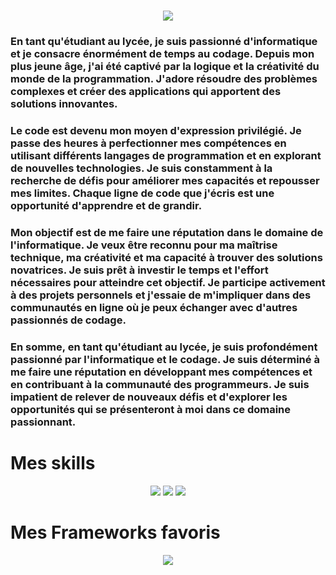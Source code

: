 <h1 align="center">
  <a href="https://git.io/typing-svg">
    <img src="https://readme-typing-svg.herokuapp.com/?lines=Salut+!;Je+suis+Sandro+Soria.;Lis+la+desc+!&center=true&size=20&color=#cc5e46">
  </a>
</h1>

### En tant qu'étudiant au lycée, je suis passionné d'informatique et je consacre énormément de temps au codage. Depuis mon plus jeune âge, j'ai été captivé par la logique et la créativité du monde de la programmation. J'adore résoudre des problèmes complexes et créer des applications qui apportent des solutions innovantes.

### Le code est devenu mon moyen d'expression privilégié. Je passe des heures à perfectionner mes compétences en utilisant différents langages de programmation et en explorant de nouvelles technologies. Je suis constamment à la recherche de défis pour améliorer mes capacités et repousser mes limites. Chaque ligne de code que j'écris est une opportunité d'apprendre et de grandir.

### Mon objectif est de me faire une réputation dans le domaine de l'informatique. Je veux être reconnu pour ma maîtrise technique, ma créativité et ma capacité à trouver des solutions novatrices. Je suis prêt à investir le temps et l'effort nécessaires pour atteindre cet objectif. Je participe activement à des projets personnels et j'essaie de m'impliquer dans des communautés en ligne où je peux échanger avec d'autres passionnés de codage.

### En somme, en tant qu'étudiant au lycée, je suis profondément passionné par l'informatique et le codage. Je suis déterminé à me faire une réputation en développant mes compétences et en contribuant à la communauté des programmeurs. Je suis impatient de relever de nouveaux défis et d'explorer les opportunités qui se présenteront à moi dans ce domaine passionnant.

# Mes skills 

<center>
  <img src="https://img.shields.io/badge/typescript-%23007ACC.svg?style=for-the-badge&logo=typescript&logoColor=white">
  <img src="https://img.shields.io/badge/java-%23ED8B00.svg?style=for-the-badge&logo=openjdk&logoColor=white">
  <img src="https://img.shields.io/badge/react-%2320232a.svg?style=for-the-badge&logo=react&logoColor=%2361DAFB">
</center>

# Mes Frameworks favoris

<center>
  <img src="https://img.shields.io/badge/Next-black?style=for-the-badge&logo=next.js&logoColor=white">
</center>

